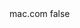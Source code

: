 <?xml version="1.0" encoding="UTF-8"?>
<CustomMetadata xmlns="http://soap.sforce.com/2006/04/metadata">
    <label>mac.com</label>
    <protected>false</protected>
</CustomMetadata>
